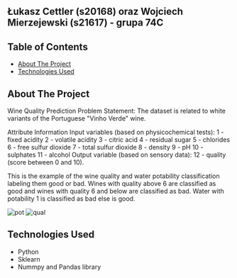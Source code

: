 ## Łukasz Cettler (s20168) oraz Wojciech Mierzejewski (s21617) - grupa 74C

<!-- TABLE OF CONTENTS -->
## Table of Contents

* [About The Project](#about-the-project)
* [Technologies Used](#technologies-used)

<!-- ABOUT THE PROJECT -->
## About The Project

Wine Quality Prediction Problem Statement: The dataset is related to white variants of the Portuguese "Vinho Verde" wine. 

Attribute Information Input variables (based on physicochemical tests): 1 - fixed acidity 2 - volatile acidity 3 - citric acid 4 - residual sugar 5 - chlorides 6 - free sulfur dioxide 7 - total sulfur dioxide 8 - density 9 - pH 10 - sulphates 11 - alcohol Output variable (based on sensory data): 12 - quality (score between 0 and 10).

This is the example of the wine quality and water potability classification labeling them good or bad.
Wines with quality above 6 are classified as good and wines with quality 6 and below are classified as bad.
Water with potability 1 is classified as bad else is good.


![pot](https://user-images.githubusercontent.com/55141520/205431369-2f1256ff-71d4-4571-ad74-51c1b70a7e35.png)
![qual](https://user-images.githubusercontent.com/55141520/205431360-dc267357-b4ae-40f4-96ec-913c0f751976.png)

## Technologies Used

* Python
* Sklearn
* Nummpy and Pandas library
